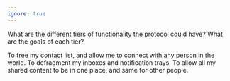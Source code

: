 ```yaml
---
ignore: true
---
```


What are the different tiers of functionality the protocol could have? What are the goals of each tier?

To free my contact list, and allow me to connect with any person in the world.
To defragment my inboxes and notification trays.
To allow all my shared content to be in one place, and same for other people.